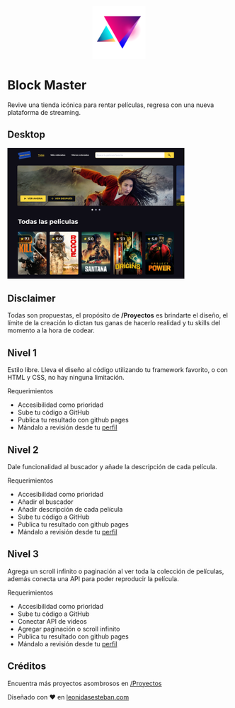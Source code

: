 <div align="center">
<a href="https://leonidasesteban.com/proyectos">
  <img width="120px"  src="https://raw.githubusercontent.com/no-te-rindas/logo/main/Logo/LeonidasEsteban-destello-envolvente-cuadrada.png" />
</a>
</div>

# Block Master

Revive una tienda icónica para rentar películas, regresa con una nueva plataforma de streaming.

## Desktop

<img width="400px"  src="https://github.com/no-te-rindas/imagenes/blob/main/Readmes/blockmaster/bolckMaster-desktop.png?raw=true" />

## Disclaimer

Todas son propuestas, el propósito de **/Proyectos** es brindarte el diseño, el límite de la creación lo dictan tus ganas de hacerlo realidad y tu skills del momento a la hora de codear.

## Nivel 1

Estilo libre. Lleva el diseño al código utilizando tu framework favorito, o con HTML y CSS, no hay ninguna limitación.

Requerimientos

- Accesibilidad como prioridad
- Sube tu código a GitHub
- Publica tu resultado con github pages
- Mándalo a revisión desde tu [perfil](https://leonidasesteban.com/estudiante)

## Nivel 2

Dale funcionalidad al buscador y añade la descripción de cada película.

Requerimientos

- Accesibilidad como prioridad
- Añadir el buscador
- Añadir descripción de cada película
- Sube tu código a GitHub
- Publica tu resultado con github pages
- Mándalo a revisión desde tu [perfil](https://leonidasesteban.com/estudiante)

## Nivel 3

Agrega un scroll infinito o paginación al ver toda la colección de películas, además conecta una API para poder reproducir la película.

Requerimientos

- Accesibilidad como prioridad
- Sube tu código a GitHub
- Conectar API de videos
- Agregar paginación o scroll infinito
- Publica tu resultado con github pages
- Mándalo a revisión desde tu [perfil](https://leonidasesteban.com/estudiante)

## Créditos

Encuentra más proyectos asombrosos en [/Proyectos](https://leonidasesteban.com/proyectos)

Diseñado con ♥️ en [leonidasesteban.com](https://leonidasesteban.com)
